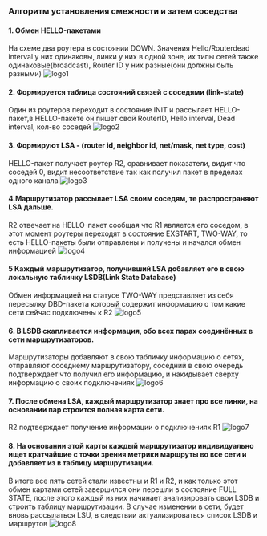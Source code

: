 [logo1]: https://github.com/dbudakov/22.route/blob/master/image/OSPF_steps/1.png
[logo2]: https://github.com/dbudakov/22.route/blob/master/image/OSPF_steps/2.png
[logo3]: https://github.com/dbudakov/22.route/blob/master/image/OSPF_steps/3.png
[logo4]: https://github.com/dbudakov/22.route/blob/master/image/OSPF_steps/4.png
[logo5]: https://github.com/dbudakov/22.route/blob/master/image/OSPF_steps/5.png
[logo6]: https://github.com/dbudakov/22.route/blob/master/image/OSPF_steps/6.png
[logo7]: https://github.com/dbudakov/22.route/blob/master/image/OSPF_steps/7.png
[logo8]: https://github.com/dbudakov/22.route/blob/master/image/OSPF_steps/8.png


### Алгоритм установления смежности и затем соседства   
#### 1. Обмен HELLO-пакетами   
   На схеме два роутера в состоянии DOWN. Значения Hello/Routerdead interval у них одинаковы, линки у них в одной зоне, их типы сетей также одинаковые(broadcast), Router ID у них разные(они должны быть разными) ![logo1]  

#### 2. Формируется таблица состояний связей с соседями (link-state)   
   Один из роутеров переходит в состояние INIT и рассылает HELLO-пакет,в HELLO-пакете он пишет свой RouterID, Hello interval, Dead interval, кол-во соседей ![logo2]

#### 3.  Формируют LSA - (router id, neighbor id, net/mask, net type, cost)
HELLO-пакет получает роутер R2, сравнивает показатели, видит что соседей 0, видит несоответствие так как получил пакет в пределах одного канала ![logo3]

#### 4.Маршрутизатор рассылает LSA своим соседям, те распространяют LSA дальше.  
R2 отвечает на HELLO-пакет сообщая что R1 является его соседом, в этот момент роутеры переходят в состояние EXSTART, TWO-WAY, то есть HELLO-пакеты были отправлены и получены и начался обмен информацией ![logo4]

#### 5 Каждый маршрутизатор, получивший LSA добавляет его в свою локальную табличку LSDB(Link State Database) 
Обмен информацией на статусе TWO-WAY представляет из себя пересылку DBD-пакета который содержит информацию о том какие сети сейчас подключены к R2 ![logo5]

#### 6. В LSDB скапливаетcя информация, обо всех парах соединённых в сети маршрутизаторов.
Маршрутизаторы добавляют в свою табличку информацию о сетях, отправляют соседнему маршрутизатору, соседний в свою очередь подтверждает что получил его информацию, и накидывает сверху информацию о своих подключениях ![logo6]

#### 7. После обмена LSA, каждый маршрутизатор знает про все линки, на основании пар строится полная карта сети.
R2 подтверждает получение информации о подключениях R1 ![logo7]

#### 8. На основании этой карты каждый маршрутизатор индивидуально ищет кратчайшие с точки зрения метрики маршруты во все сети и добавляет из в таблицу маршрутизации.
В итоге все пять сетей стали известны и R1 и R2, и как только этот обмен картами сетей завершился они перешли в состояние FULL STATE, после этого каждый из них начинает анализировать свои LSDB и строить таблицу маршрутизации. В случае изменении в сети, будет вновь рассылаться LSU, в следствии актуализироваться список LSDB и маршрутов ![logo8]


